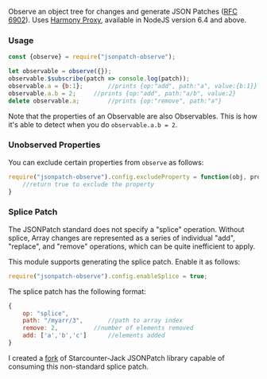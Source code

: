 Observe an object tree for changes and generate JSON Patches ([RFC 6902](https://tools.ietf.org/html/rfc6902)).  Uses [Harmony Proxy](https://developer.mozilla.org/en-US/docs/Web/JavaScript/Reference/Global_Objects/Proxy), available in NodeJS version 6.4 and above.


### Usage
```javascript
const {observe} = require("jsonpatch-observe");

let observable = observe({});
observable.$subscribe(patch => console.log(patch));
observable.a = {b:1};		//prints {op:"add", path:"a", value:{b:1}}
observable.a.b = 2;		//prints {op:"add", path:"a/b", value:2}
delete observable.a;		//prints {op:"remove", path:"a"}
```

Note that the properties of an Observable are also Observables.  This is how it's able to detect when you do `observable.a.b = 2`.


### Unobserved Properties
You can exclude certain properties from `observe` as follows:
```javascript
require("jsonpatch-observe").config.excludeProperty = function(obj, prop) {
	//return true to exclude the property
}
```


### Splice Patch
The JSONPatch standard does not specify a "splice" operation.  Without splice, Array changes are represented as a series of individual "add", "replace", and "remove" operations, which can be quite inefficient to apply.

This module supports generating the splice patch.  Enable it as follows:
```javascript
require("jsonpatch-observe").config.enableSplice = true;
```

The splice patch has the following format:
```javascript
{
	op: "splice",
	path: "/myarr/3",		//path to array index
	remove: 2,			//number of elements removed
	add: ['a','b','c']		//elements added
}
```

I created a [fork](https://github.com/ken107/JSON-Patch) of Starcounter-Jack JSONPatch library capable of consuming this non-standard splice patch.
